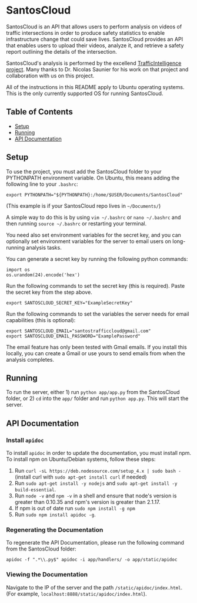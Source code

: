# SantosCloud

SantosCloud is an API that allows users to perform analysis on videos of traffic intersections in order to produce safety statistics to enable infrastructure change that could save lives. SantosCloud provides an API that enables users to upload their videos, analyze it, and retrieve a safety report outlining the details of the intersection.

SantosCloud's analysis is performed by the excellend [TrafficIntelligence project](https://bitbucket.org/Nicolas/trafficintelligence/wiki/Home). Many thanks to Dr. Nicolas Saunier for his work on that project and collaboration with us on this project.

All of the instructions in this README apply to Ubuntu operating systems. This is the only currently supported OS for running SantosCloud.

## Table of Contents

- [Setup](#setup)
- [Running](#running)
- [API Documentation](#api-documentation)

## Setup

To use the project, you must add the SantosCloud folder to your PYTHONPATH environment variable. On Ubuntu, this means adding the following line to your `.bashrc`:

```
export PYTHONPATH="${PYTHONPATH}:/home/$USER/Documents/SantosCloud"
```

(This example is if your SantosCloud repo lives in `~/Documents/`)

A simple way to do this is by using `vim ~/.bashrc` or `nano ~/.bashrc` and then running `source ~/.bashrc` or restarting your terminal.

You need also set environment variables for the secret key, and you can optionally set environment variables for the server to email users on long-running analysis tasks. 

You can generate a secret key by running the following python commands:

```
import os
os.urandom(24).encode('hex')
```

Run the following commands to set the secret key (this is required). Paste the secret key from the step above.

```
export SANTOSCLOUD_SECRET_KEY="ExampleSecretKey"
```

Run the following commands to set the variables the server needs for email capabilities (this is optional):

```
export SANTOSCLOUD_EMAIL="santostrafficcloud@gmail.com"
export SANTOSCLOUD_EMAIL_PASSWORD="ExamplePassword"
```

The email feature has only been tested with Gmail emails. If you install this locally, you can create a Gmail or use yours to send emails from when the analysis completes.

## Running

To run the server, either 1) run `python app/app.py` from the SantosCloud folder, or 2) `cd` into the `app/` folder and run `python app.py`. This will start the server.

## API Documentation

### Install `apidoc`

To install `apidoc` in order to update the documentation, you must install npm. To install npm on Ubuntu/Debian systems, follow these steps:

1. Run `curl -sL https://deb.nodesource.com/setup_4.x | sudo bash -` (install curl with `sudo apt-get install curl` if needed)
2. Run `sudo apt-get install -y nodejs` and `sudo apt-get install -y build-essential`.
3. Run `node -v` and `npm -v` in a shell and ensure that node's version is greater than 0.10.35 and npm's version is greater than 2.1.17.
4. If npm is out of date run `sudo npm install -g npm`
5. Run `sudo npm install apidoc -g`.

### Regenerating the Documentation

To regenerate the API Documentation, please run the following command from the SantosCloud folder:

```
apidoc -f ".*\\.py$" apidoc -i app/handlers/ -o app/static/apidoc
```

### Viewing the Documentation

Navigate to the IP of the server and the path `/static/apidoc/index.html`. (For example, `localhost:8888/static/apidoc/index.html`).

